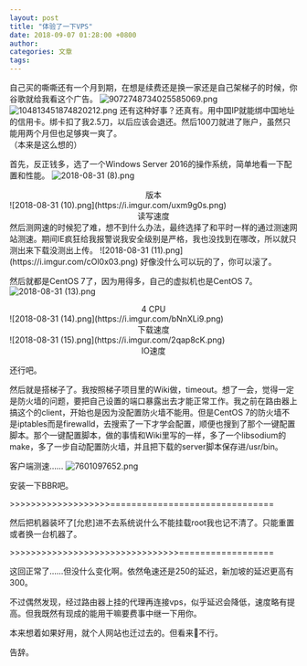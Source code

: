 ```yaml
---
layout: post
title: "体验了一下VPS"
date: 2018-09-07 01:28:00 +0800
author:
categories: 文章
tags:
---
```


自己买的嘶嘶还有一个月到期，在想是续费还是换一家还是自己架梯子的时候，你谷歌就给我看这个广告。
![9072748734025585069.png](https://i.imgur.com/bjMcT7Z.png)
![104813451874820212.png](https://i.imgur.com/pox0bAa.png)
还有这种好事？还真有。用中国IP就能绑中国地址的信用卡。绑卡扣了我2.5刀，以后应该会退还。然后100刀就进了账户，虽然只能用两个月但也足够爽一爽了。  
（本来是这么想的）

首先，反正钱多，选了一个Windows Server 2016的操作系统，简单地看一下配置和性能。
![2018-08-31 (8).png](https://i.imgur.com/uCR6HmY.png)
<center>版本</center>
![2018-08-31 (10).png](https://i.imgur.com/uxm9g0s.png)
<center>读写速度</center>
然后测网速的时候犯了难，想不到什么办法，最终选择了和平时一样的通过测速网站测速。期间IE疯狂给我报警说我安全级别是严格，我也没找到在哪改，所以就只测出来下载没测出上传。
![2018-08-31 (11).png](https://i.imgur.com/cOl0x03.png)
好像没什么可以玩的了，你可以滚了。

然后就都是CentOS 7了，因为用得多，自己的虚拟机也是CentOS 7。
![2018-08-31 (13).png](https://i.imgur.com/TFchH6X.png)
<center>4 CPU</center>
![2018-08-31 (14).png](https://i.imgur.com/bNnXLi9.png)
<center>下载速度</center>
![2018-08-31 (15).png](https://i.imgur.com/2qap8cK.png)
<center>IO速度</center>

还行吧。

然后就是搭梯子了。我按照梯子项目里的Wiki做，timeout。想了一会，觉得一定是防火墙的问题，要把自己设置的端口暴露出去才能正常工作。我之前在路由器上搞这个的client，开始也是因为没配置防火墙不能用。但是CentOS 7的防火墙不是iptables而是firewalld，去搜索了一下才学会配置，顺便也搜到了那个一键配置脚本。那个一键配置脚本，做的事情和Wiki里写的一样，多了一个libsodium的make，多了一步自动配置防火墙，并且把下载的server脚本保存进/usr/bin。

客户端测速……
![7601097652.png](https://i.imgur.com/OBEucTT.png)

安装一下BBR吧。

&gt;&gt;&gt;&gt;&gt;&gt;&gt;&gt;&gt;&gt;&gt;&gt;&gt;&gt;&gt;&gt;&gt;&gt;&gt;===============================

然后把机器装坏了[允悲]进不去系统说什么不能挂载root我也记不清了。只能重置或者换一台机器了。

&gt;&gt;&gt;&gt;&gt;&gt;&gt;&gt;&gt;&gt;&gt;&gt;&gt;&gt;&gt;&gt;&gt;&gt;&gt;&gt;&gt;&gt;&gt;&gt;&gt;&gt;&gt;&gt;&gt;&gt;&gt;&gt;==================

这回正常了……但没什么变化啊。依然龟速还是250的延迟，新加坡的延迟更高有300。

不过偶然发现，经过路由器上挂的代理再连接vps，似乎延迟会降低，速度略有提高。但我既然有现成的能用干嘛要费事中继一下用你。

本来想着如果好用，就个人网站也迁过去的。但看来👋不行。

告辞。
